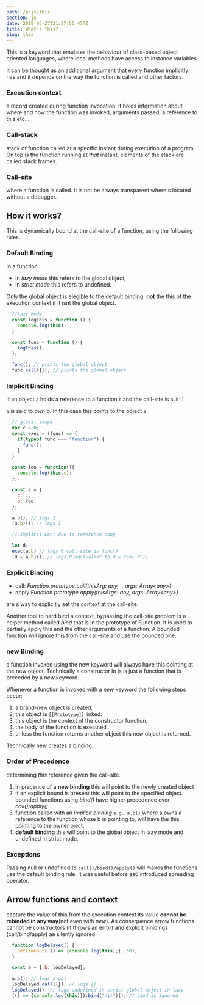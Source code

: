 ```yaml
---
path: /p/js/this
section: js
date: 2018-05-27T21:27:55.477Z
title: What's This?
slug: this
---
```


This is a keyword that emulates the behaviour of class-based object oriented languages,
where local methods have access to instance variables.

It can be thought as an additional argument that every function implicitly has
and it depends on the way the function is called and other factors. 


### Execution context
  a record created during function invocation.
  it holds information about where and how the function was invoked,
  arguments passed, a reference to this etc...

### Call-stack
  stack of function called at a specific instant during execution of a program
  On top is the function running at *that* instant. elements of the stack are called 
  stack frames.


### Call-site
  where a function is called. 
  it is not be always transparent where's located without a debugger.

## How it works?
  This is dynamically bound at the call-site of a function, using the following rules.

### Default Binding
  In a function
  * in *lazy mode* this refers to the global object, 
  * in *strict mode* this refers to undefined.

  Only the global object is elegible to the default binding,
  **not** the this of the execution context if it isnt the global object. 

  ```js
    //lazy mode
    const logThis = function () { 
      console.log(this);
    }

    const func = function () { 
      logThis(); 
    };

    func(); // prints the global object
    func.call({}); // prints the global object
  ```

### Implicit Binding
  if an object ```a``` holds a reference to a function ```b``` and the call-site is  ```a.b()```.

  ```a``` is said to *own* b.
  In this case this points to the object ```a```

  ```js
    // global scope
    var c = 0;
    const exec = (func) => {
      if(typeof func === "function") {
        func();
      }
    }

    const foo = function(){ 
      console.log(this.c);
    };

    const a = {
      c: 1,
      b: foo
    };

    a.b(); // logs 1
    (a.b)(); // logs 1

    // Implicit Lost due to reference copy

    let d;
    exec(a.b) // logs 0 call-site is func()
    (d = a.b)(); // logs 0 equivalent to d = foo; d();
  ```

### Explicit Binding
  * call: *Function.prototype.call(thisArg: any, ...args: Array&lt;any&gt;)*
  * apply *Function.prototype.apply(thisArgs: any, args: Array&lt;any&gt;)*

  are a way to explicitly set the context at the call-site.

  Another tool to hard bind a context, bypassing the call-site problem is a helper
  method called *bind* that is In the prototype of Function.
  It is used to partially apply this and the other arguments of a function.
  A bounded function will ignore this from the call-site and use the bounded one. 

### new Binding

  a function invoked using the new keyword will always have this pointing at the new object.
  Technically a constructor in js is just a function that is preceded by a *new* keyword.

  Whenever a function is invoked with a *new* keyword the following steps occur:

  1. a brand-new object is created.
  2. this object is ```[[Prototype]]``` linked.
  3. this object is the context of the constructor function.
  4. the body of the function is executed.
  5. unless the function returns another object this new object is returned.

  Technically new creates a binding.

### Order of Precedence

  determining *this* reference given the call-site.

  1. in precence of a **new binding** this will point to the newly created object
  2. if an explicit bound is present this will point to the specified   object.        bounded functions using *bind()* have higher precedence over *call()/apply()*
  3. function called with an *implicit binding*  ```e.g. a.b()``` where a owns a reference to the function whose b is pointing to, will have the this pointing to the owner oject.
  4. **default binding** this will point to the global object in lazy mode and undefined in strict mode.

### Exceptions
  Passing null or undefined to ```call()/bind()/apply()``` will makes the functions use the default binding rule.
  it was useful before es6 introduced spreading operator.

## Arrow functions and context

  capture the value of this from the execution context
  its value **cannot be rebinded in any way**(not  even with *new*).
  As consequence arrow functions cannot be constructors (it throws an error)
  and explicit binidings (call/bind/apply) ae silently ignored

  ```js
    function logDelayed() {
      setTimeout( () => {console.log(this);}, 50);
    }

    const a = { b: logDelayed};

    a.b(); // logs a obj
    logDelayed.call({}); // logs {}
    logDelayed(); // logs undefined in strict global object in lazy
    (() => {console.log(this)}).bind("hi!")(); // bind is ignored
  ```